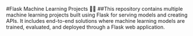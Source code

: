 #Flask Machine Learning Projects 🧠🚀
##This repository contains multiple machine learning projects built using Flask for serving models and creating APIs. It includes end-to-end solutions where machine learning models are trained, evaluated, and deployed through a Flask web application.
